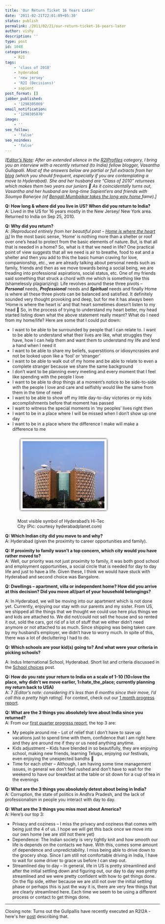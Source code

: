 ```yaml
---
title: 'Our Return Ticket 16 Years Later'
date: '2011-02-21T22:01:09+05:30'
status: publish
permalink: /2011/02/21/our-return-ticket-16-years-later
author: vishy
description: ''
type: post
id: 1048
categories: 
    - R2I
tags:
    - 'class of 2010'
    - hyderabad
    - 'new jersey'
    - 'R2I (Decisions)'
    - sapient
post_format: []
jabber_published:
    - '1298305869'
email_notification:
    - '1298305870'
image:
    - ''
seo_follow:
    - 'false'
seo_noindex:
    - 'false'
---
```

*\[<span style="text-decoration: underline;">Editor’s Note</span>: After an extended silence in the [R2IProfiles](http://ulaar.wordpress.com/category/r2iprofiles/) category, I bring you an interview with a recently returned (to India) fellow blogger, Vasantha Gullapalli. Most of the answers below are partial or full extracts from her [blog](http://vgulla.blogspot.com/) (which you should frequent, especially if you are contemplating a move to Hyderabad). She and her husband are “Class of 2010” returnees which makes them two years our juniors 🙂 As it coincidentally turns out, Vasantha and her husband are long-time Sapient’ers and friends with Soumya Banerjee (of [Bengali Mumbaikar takes the long way home ](http://ulaar.wordpress.com/2010/07/29/bengali-mumbaikar-takes-the-long-way-home/)fame).\]*

**Q: How long &amp; where did you live in US? When did you return to India?**  
 A: Lived in the US for 16 years mostly in the New Jersey/ New York area. Returned to India on Sep 25, 2010.

**Q: Why did you return?**  
A: *\[Reproduced entirely from her beautiful post –* [*Home is where the heart is*](http://vgulla.blogspot.com/2010/06/home-is-where-heart-is.html)*\]* In the most basic sense, ‘Home’ is nothing more than a shelter or roof over one’s head to protect from the basic elements of nature. But, is that all that is needed in a home? So, what is it that we need in life? One practical point of view suggests that all we need is air to breathe, food to eat and a shelter and then you add to this the basic human craving for love, companionship, etc., we are already talking about personal needs such as family, friends and then as we move towards being a social being, we are treading into professional aspirations, social status, etc. One of my friends said something that struck a chord with me which is something like this (shamelessly plagiarizing): Life revolves around these three pivots – ***Personal*** needs, ***Professional*** needs and ***Spiritual*** needs and finally Home is where all these three pivots can be balanced and satisfied. It definitely sounded very thought provoking and deep, but for me it has always been ‘Home is where the heart is’ and that heart sometimes doesn’t listen to my head 🙂 So, in the process of trying to understand my heart better, my head started listing down what the above statement really meant? What do I need from my home/life? Here are some that I could put down:

- I want to be able to be surrounded by people that I can relate to. I want to be able to understand what their lives are like, what struggles they have, how I can help them and want them to understand my life and lend a hand when I need it
- I want to be able to share my beliefs, superstitions or idiosyncrasies and not be looked upon like a ‘fool’ or ‘stranger’
- I want to be able to walk out of my home and be able to relate to even a complete stranger because we share the same background
- I don’t want to be planning every meeting and every moment that I feel like spending with the people I love
- I want to be able to drop things at a moment’s notice to be side-to-side with the people I love and care and selfishly would like the same from them in the time of need
- I want to be able to show off my little day-to-day victories or my kids accomplishments before that moment has passed
- I want to witness the special moments in ‘my peoples’ lives right then
- I want to be in a place where I will be missed when I don’t show up one day
- I want to be in a place where the difference I make will make a difference to me

<figure aria-describedby="caption-attachment-1751" class="wp-caption alignleft" id="attachment_1751" style="width: 300px">

[![](../../../../uploads/2011/02/Hitec-City-Hyderabad.jpg "Hitec-City-Hyderabad")](http://www.ulaar.com/wp-content/uploads/2011/02/Hitec-City-Hyderabad.jpg)<figcaption class="wp-caption-text" id="caption-attachment-1751">Most visible symbol of Hyderabad’s Hi-Tec City (Pic: courtesy hyderabadplanet.com)</figcaption></figure>

**Q: Which Indian city did you move to and why?**  
A: Hyderabad (given the proximity to career opportunities and family).

**Q: If proximity to family wasn’t a top concern, which city would you have rather moved to?**  
A: Well, our priority was not just proximity to family, it was both good school and employment opportunities, a social circle that is needed for day to day life and just to have a life. Given these, I think we would have stuck with Hyderabad and second choice was Bangalore.

**Q: Dwellings – apartment, villa or independent home? How did you arrive at this decision? Did you move all/part of your household belongings?**

A: In Hyderabad, we will be moving into our apartment which is not done yet. Currently, enjoying our stay with our parents and my sister. From US, we shipped all the things that we thought we could use here plus things we and kids are attached to. We did not/could not sell the house and so rented it out, sold the cars, got rid of a lot of stuff that we either didn’t need anymore or not attached to as much. Since shipping was being taken care by my husband’s employer, we didn’t have to worry much. In spite of this, there was a lot of decluttering I had to do.

**Q: Which schools are your kid(s) going to? And what were your criteria in picking schools?**

A: Indus International School, Hyderabad. Short list and criteria discussed in the [School choices](http://our-returnticket.blogspot.com/2010/09/school-choices.html) post.

**Q: How do you rate your return to India on a scale of 1-10 (10=love the place, why didn’t we move earlier, 1=hate\_the\_place; currently planning my return back to USA)**  
A: 7 *\[Editor’s note: considering it’s less than 6 months since their move, I’d call this a pretty high rating\].* For context, check out our [1 month progress report](http://our-returnticket.blogspot.com/2010/10/1-month-progress-report-meeting.html).

**Q: What are the 3 things you absolutely love about India since you returned?**  
A: From our [first quarter progress report](http://our-returnticket.blogspot.com/2011/01/hit-or-miss.html), the top 3 are:

- My people around me – Lot of relief that I don’t have to save up vacations just to spend time with them, confidence that I am right here and they are around me if they or us need anything anytime.
- Kids adjustment – Kids have blended in so beautifully, they are enjoying school, making new friends, learning Telugu, enjoying our festivals, even enjoying the unexpected bandhs 🙂
- Time for each other – Although, I am having some time management issues, in general we don’t feel rushed and don’t have to wait for the weekend to have our breakfast at the table or sit down for a cup of tea in the evenings

**Q: What are the 3 things you absolutely detest about being in India?**  
A: Corruption, the state of politics in Andhra Pradesh, and the lack of professionalism in people you interact with day to day.

**Q: What are the 3 things you miss most about America?**  
A: Here’s our top 3:

- Privacy and coziness – I miss the privacy and coziness that comes with being just the 4 of us. I hope we will get this back once we move into our own home (we are still not there yet)
- Dependence: The Indian society is very tightly knit and how smooth our life is depends on the contacts we have. With this, comes some amount of dependence and unpredictability. I miss being able to drive down to the grocery shop. Since I am still not comfortable driving in India, I have to wait for some driver to grace us before I can step out.
- Streamlined day to day – In general, life in US is pretty streamlined and after the initial settling down and figuring out, our day to day was pretty streamlined and we were pretty confident with how to get things done. On the flip side, either because we are still not over the initial settling phase or perhaps this is just the way it is, there are very few things that are clearly streamlined here. Each time we seem to be using a different process or contact to get things done.

-------------
Closing note: Turns out the Gullpallis have recently executed an R2I2A - here's her [post](https://our-returnticket.blogspot.com/2020/08/life-happening-career-kids-and-indian.html) describing that.
